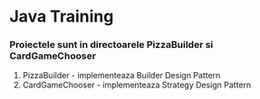 # Java Training
### Proiectele sunt in directoarele PizzaBuilder si CardGameChooser
1. PizzaBuilder - implementeaza Builder Design Pattern
2. CardGameChooser - implementeaza Strategy Design Pattern